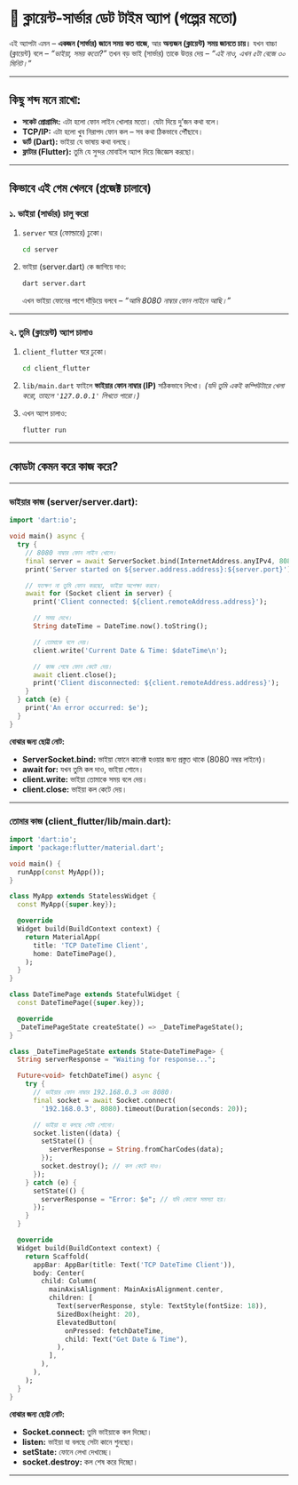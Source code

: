 # **🍎 ক্লায়েন্ট-সার্ভার ডেট টাইম অ্যাপ (গল্পের মতো)**

এই অ্যাপটা এমন – **একজন (সার্ভার) জানে সময় কত বাজে**, আর **অন্যজন (ক্লায়েন্ট) সময় জানতে চায়।**
যখন বাচ্চা (ক্লায়েন্ট) বলে – *“ভাইয়া, সময় কতো?”* তখন বড় ভাই (সার্ভার) তাকে উত্তর দেয় – *“এই নাও, এখন ৫টা বেজে ৩০ মিনিট।”*

---

## **কিছু শব্দ মনে রাখো:**

* **সকেট প্রোগ্রামিং:** এটা হলো ফোন লাইন খোলার মতো। যেটা দিয়ে দু’জন কথা বলে।
* **TCP/IP:** এটা হলো খুব নিরাপদ ফোন কল – সব কথা ঠিকভাবে পৌঁছাবে।
* **ডার্ট (Dart):** ভাইয়া যে ভাষায় কথা বলছে।
* **ফ্লাটার (Flutter):** তুমি যে সুন্দর মোবাইল অ্যাপ দিয়ে জিজ্ঞেস করছো।

---

## **কিভাবে এই গেম খেলবে (প্রজেক্ট চালাবে)**

### **১. ভাইয়া (সার্ভার) চালু করো**

1. `server` ঘরে (ফোল্ডারে) ঢুকো।

   ```bash
   cd server
   ```
2. ভাইয়া (server.dart) কে জাগিয়ে দাও:

   ```bash
   dart server.dart
   ```

   এখন ভাইয়া ফোনের পাশে দাঁড়িয়ে বলবে – *“আমি 8080 নাম্বার ফোন লাইনে আছি।”*

---

### **২. তুমি (ক্লায়েন্ট) অ্যাপ চালাও**

1. `client_flutter` ঘরে ঢুকো।

   ```bash
   cd client_flutter
   ```
2. `lib/main.dart` ফাইলে **ভাইয়ার ফোন নাম্বার (IP)** সঠিকভাবে লিখো।
   *(যদি তুমি একই কম্পিউটারে খেলা করো, তাহলে `'127.0.0.1'` লিখতে পারো।)*
3. এখন অ্যাপ চালাও:

   ```bash
   flutter run
   ```

---

## **কোডটা কেমন করে কাজ করে?**

---

### **ভাইয়ার কাজ (server/server.dart):**

```dart
import 'dart:io';

void main() async {
  try {
    // 8080 নাম্বার ফোন লাইন খোলে।
    final server = await ServerSocket.bind(InternetAddress.anyIPv4, 8080);
    print('Server started on ${server.address.address}:${server.port}');

    // যতক্ষণ না তুমি ফোন করছো, ভাইয়া অপেক্ষা করবে।
    await for (Socket client in server) {
      print('Client connected: ${client.remoteAddress.address}');

      // সময় দেখে।
      String dateTime = DateTime.now().toString();

      // তোমাকে বলে দেয়।
      client.write('Current Date & Time: $dateTime\n');

      // কাজ শেষে ফোন কেটে দেয়।
      await client.close();
      print('Client disconnected: ${client.remoteAddress.address}');
    }
  } catch (e) {
    print('An error occurred: $e');
  }
}
```

**বোঝার জন্য ছোট্ট নোট:**

* **ServerSocket.bind:** ভাইয়া ফোনে কানেক্ট হওয়ার জন্য প্রস্তুত থাকে (8080 নম্বর লাইনে)।
* **await for:** যখন তুমি কল দাও, ভাইয়া শোনে।
* **client.write:** ভাইয়া তোমাকে সময় বলে দেয়।
* **client.close:** ভাইয়া কল কেটে দেয়।

---

### **তোমার কাজ (client\_flutter/lib/main.dart):**

```dart
import 'dart:io';
import 'package:flutter/material.dart';

void main() {
  runApp(const MyApp());
}

class MyApp extends StatelessWidget {
  const MyApp({super.key});

  @override
  Widget build(BuildContext context) {
    return MaterialApp(
      title: 'TCP DateTime Client',
      home: DateTimePage(),
    );
  }
}

class DateTimePage extends StatefulWidget {
  const DateTimePage({super.key});

  @override
  _DateTimePageState createState() => _DateTimePageState();
}

class _DateTimePageState extends State<DateTimePage> {
  String serverResponse = "Waiting for response...";

  Future<void> fetchDateTime() async {
    try {
      // ভাইয়ার ফোন নাম্বার 192.168.0.3 এবং 8080।
      final socket = await Socket.connect(
        '192.168.0.3', 8080).timeout(Duration(seconds: 20));

      // ভাইয়া যা বলছে সেটা শোনো।
      socket.listen((data) {
        setState(() {
          serverResponse = String.fromCharCodes(data);
        });
        socket.destroy(); // কল কেটে দাও।
      });
    } catch (e) {
      setState(() {
        serverResponse = "Error: $e"; // যদি কোনো সমস্যা হয়।
      });
    }
  }

  @override
  Widget build(BuildContext context) {
    return Scaffold(
      appBar: AppBar(title: Text('TCP DateTime Client')),
      body: Center(
        child: Column(
          mainAxisAlignment: MainAxisAlignment.center,
          children: [
            Text(serverResponse, style: TextStyle(fontSize: 18)),
            SizedBox(height: 20),
            ElevatedButton(
              onPressed: fetchDateTime,
              child: Text("Get Date & Time"),
            ),
          ],
        ),
      ),
    );
  }
}
```

**বোঝার জন্য ছোট্ট নোট:**

* **Socket.connect:** তুমি ভাইয়াকে কল দিচ্ছো।
* **listen:** ভাইয়া যা বলছে সেটা কানে শুনছো।
* **setState:** ফোনে লেখা দেখাচ্ছে।
* **socket.destroy:** কল শেষ করে দিচ্ছো।

---
